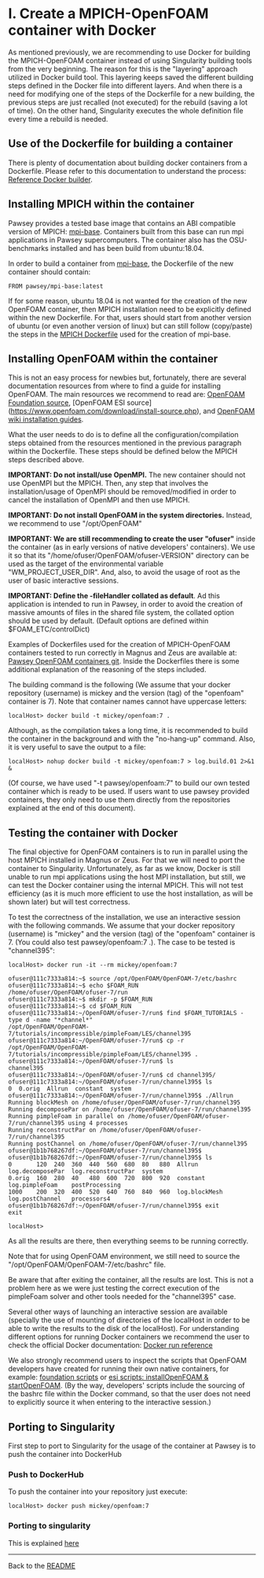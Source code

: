 # I. Create a MPICH-OpenFOAM container with Docker

As mentioned previously, we are recommending to use Docker for building the MPICH-OpenFOAM container instead of using Singularity building tools from the very beginning. The reason for this is the "layering" approach utilized in Docker build tool. This layering keeps saved the different building steps defined in the Docker file into different layers. And when there is a need for modifying one of the steps of the Dockerfile for a new building, the previous steps are just recalled (not executed) for the rebuild (saving a lot of time). On the other hand, Singularity executes the whole definition file every time a rebuild is needed.

## Use of the Dockerfile for building a container

There is plenty of documentation about building docker containers from a Dockerfile. Please refer to this documentation to understand the process: [Reference Docker builder](https://docs.docker.com/engine/reference/builder/).


## Installing MPICH within the container

Pawsey provides a tested base image that contains an ABI compatible version of MPICH: [mpi-base](https://hub.docker.com/r/pawsey/mpi-base). Containers built from this base can run mpi applications in Pawsey supercomputers. The container also has the OSU-benchmarks installed and has been build from ubuntu:18.04.

In order to build a container from [mpi-base](https://hub.docker.com/r/pawsey/mpi-base), the Dockerfile of the new container should contain:

```Docker
FROM pawsey/mpi-base:latest
```

If for some reason, ubuntu 18.04 is not wanted for the creation of the new OpenFOAM container, then MPICH installation need to be explicitly defined within the new Dockerfile. For that, users should start from another version of ubuntu (or even another version of linux) but can still follow (copy/paste) the steps in the [MPICH Dockerfile](https://github.com/PawseySC/pawsey-dockerfiles/blob/master/mpi-base/Dockerfile) used for the creation of mpi-base.

## Installing OpenFOAM within the container

This is not an easy process for newbies but, fortunately, there are several documentation resources from where to find a guide for installing OpenFOAM. The main resources we recommend to read are: [OpenFOAM Foundation source](https://openfoam.org/download/source/), [OpenFOAM ESI source] (https://www.openfoam.com/download/install-source.php), and [OpenFOAM wiki installation guides](https://openfoamwiki.net/index.php/Category:Installing_OpenFOAM_on_Linux).

What the user needs to do is to define all the configuration/compilation steps obtained from the resources mentioned in the previous paragraph within the Dockerfile. These steps should be defined below the MPICH steps described above.

**IMPORTANT: Do not install/use OpenMPI.** The new container should not use OpenMPI but the MPICH. Then, any step that involves the installation/usage of OpenMPI should be removed/modified in order to cancel the installation of OpenMPI and then use MPICH.

**IMPORTANT: Do not install OpenFOAM in the system directories.** Instead, we recommend to use "/opt/OpenFOAM"

**IMPORTANT: We are still recommending to create the user "ofuser"** inside the container (as in early versions of native developers' containers). We use it so that its "/home/ofuser/OpenFOAM/ofuser-VERSION" directory can be used as the target of the environmental variable "WM\_PROJECT\_USER\_DIR". And, also, to avoid the usage of root as the user of basic interactive sessions.

**IMPORTANT: Define the -fileHandler collated as default**. Ad this application is intended to run in Pawsey, in order to avoid the creation of massive amounts of files in the shared file system, the collated option should be used by default. (Default options are defined within $FOAM\_ETC/controlDict) 

Examples of Dockerfiles used for the creation of MPICH-OpenFOAM containers tested to run correctly in Magnus and Zeus are available at: [Pawsey OpenFOAM containers git](https://github.com/alexisespinosa-uptake/OpenFOAMContainers). Inside the Dockerfiles there is some additional explanation of the reasoning of the steps included.

The building command is the following (We assume that your docker repository (username) is mickey and the version (tag) of the "openfoam" container is 7). Note that container names cannot have uppercase letters:

```Docker
localHost> docker build -t mickey/openfoam:7 .
```
Although, as the compilation takes a long time, it is recommended to build the container in the background and with the "no-hang-up" command. Also, it is very useful to save the output to a file:

```Docker
localHost> nohup docker build -t mickey/openfoam:7 > log.build.01 2>&1 &
```
(Of course, we have used "-t pawsey/openfoam:7" to build our own tested container which is ready to be used. If users want to use pawsey provided containers, they only need to use them directly from the repositories explained at the end of this document).


## Testing the container with Docker

The final objective for OpenFOAM containers is to run in parallel using the host MPICH installed in Magnus or Zeus. For that we will need to port the container to Singularity. Unfortunately, as far as we know, Docker is still unable to run mpi applications using the host MPI installation, but still, we can test the Docker container using the internal MPICH. This will not test efficiency (as it is much more efficient to use the host installation, as will be shown later) but will test correctness.

To test the correctness of the installation, we use an interactive session with the following commands. We assume that your docker repository (username) is "mickey" and the version (tag) of the "openfoam" container is 7. (You could also test pawsey/openfoam:7  .). The case to be tested is "channel395":

```shell
localHost> docker run -it --rm mickey/openfoam:7

ofuser@111c7333a814:~$ source /opt/OpenFOAM/OpenFOAM-7/etc/bashrc            
ofuser@111c7333a814:~$ echo $FOAM_RUN
/home/ofuser/OpenFOAM/ofuser-7/run
ofuser@111c7333a814:~$ mkdir -p $FOAM_RUN
ofuser@111c7333a814:~$ cd $FOAM_RUN
ofuser@111c7333a814:~/OpenFOAM/ofuser-7/run$ find $FOAM_TUTORIALS -type d -name "*channel*"
/opt/OpenFOAM/OpenFOAM-7/tutorials/incompressible/pimpleFoam/LES/channel395
ofuser@111c7333a814:~/OpenFOAM/ofuser-7/run$ cp -r /opt/OpenFOAM/OpenFOAM-7/tutorials/incompressible/pimpleFoam/LES/channel395 .
ofuser@111c7333a814:~/OpenFOAM/ofuser-7/run$ ls
channel395
ofuser@111c7333a814:~/OpenFOAM/ofuser-7/run$ cd channel395/
ofuser@111c7333a814:~/OpenFOAM/ofuser-7/run/channel395$ ls
0  0.orig  Allrun  constant  system
ofuser@111c7333a814:~/OpenFOAM/ofuser-7/run/channel395$ ./Allrun
Running blockMesh on /home/ofuser/OpenFOAM/ofuser-7/run/channel395
Running decomposePar on /home/ofuser/OpenFOAM/ofuser-7/run/channel395
Running pimpleFoam in parallel on /home/ofuser/OpenFOAM/ofuser-7/run/channel395 using 4 processes
Running reconstructPar on /home/ofuser/OpenFOAM/ofuser-7/run/channel395
Running postChannel on /home/ofuser/OpenFOAM/ofuser-7/run/channel395
ofuser@1b1b768267df:~/OpenFOAM/ofuser-7/run/channel395$ 
ofuser@1b1b768267df:~/OpenFOAM/ofuser-7/run/channel395$ ls
0       120  240  360  440  560  680  80   880  Allrun         log.decomposePar  log.reconstructPar  system
0.orig  160  280  40   480  600  720  800  920  constant       log.pimpleFoam    postProcessing
1000    200  320  400  520  640  760  840  960  log.blockMesh  log.postChannel   processors4
ofuser@1b1b768267df:~/OpenFOAM/ofuser-7/run/channel395$ exit
exit

localHost>
```
As all the results are there, then everything seems to be running correctly.

Note that for using OpenFOAM environment, we still need to source the "/opt/OpenFOAM/OpenFOAM-7/etc/bashrc" file.

Be aware that after exiting the container, all the results are lost. This is not a problem here as we were just testing the correct execution of the pimpleFoam solver and other tools needed for the "channel395" case.

Several other ways of launching an interactive session are available (specially the use of mounting of directories of the localHost in order to be able to write the results to the disk of the localHost). For understanding different options for running Docker containers we recommend the user to check the official Docker documentation: [Docker run reference](https://docs.docker.com/engine/reference/run/)

We also strongly recommend users to inspect the scripts that OpenFOAM developers have created for running their own native containers, for example: [foundation scripts](http://dl.openfoam.org/docker/) or [esi scripts: installOpenFOAM & startOpenFOAM](https://sourceforge.net/projects/openfoam/files/v1912/). (By the way, developers' scripts include the sourcing of the bashrc file within the Docker command, so that the user does not need to explicitly source it when entering to the interactive session.)



## Porting to Singularity

First step to port to Singularity for the usage of the container at Pawsey is to push the container into DockerHub

### Push to DockerHub
To push the container into your repository just execute:

```Docker
localHost> docker push mickey/openfoam:7
```

### Porting to singularity

This is explained [here](II.PORT_DOCKER_CONTAINER_TO_SINGULARITY.md)



---
Back to the [README](../../README.md)

